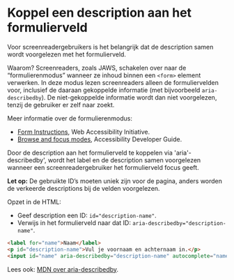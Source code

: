 <!-- @license CC0-1.0 -->

# Koppel een description aan het formulierveld

Voor screenreadergebruikers is het belangrijk dat de description samen wordt voorgelezen met het formulierveld.

Waarom? Screenreaders, zoals JAWS, schakelen over naar de “formulierenmodus” wanneer ze inhoud binnen een `<form>` element verwerken. In deze modus lezen screenreaders alleen de formuliervelden voor, inclusief de daaraan gekoppelde informatie (met bijvoorbeeld `aria-describedby`). De niet-gekoppelde informatie wordt dan niet voorgelezen, tenzij de gebruiker er zelf naar zoekt.

Meer informatie over de formulierenmodus:

- [Form Instructions](https://www.w3.org/WAI/tutorials/forms/instructions/), Web Accessibility Initiative.
- [Browse and focus modes](https://www.accessibility-developer-guide.com/knowledge/screen-readers/desktop/browse-focus-modes), Accessibility Developer Guide.

Door de description aan het formulierveld te koppelen via 'aria'-describedby', wordt het label en de description samen voorgelezen wanneer een screenreadergebruiker het formulierveld focus geeft.

**Let op:** De gebruikte ID’s moeten uniek zijn voor de pagina, anders worden de verkeerde descriptions bij de velden voorgelezen.

Opzet in de HTML:

- Geef description een ID: `id="description-name"`.
- Verwijs in het formulierveld naar dat ID: `aria-describedby="description-name"`.

```html
<label for="name">Naam</label>
<p id="description-name">Vul je voornaam en achternaam in.</p>
<input id="name" aria-describedby="description-name" autocomplete="name" />
```

Lees ook: [MDN over aria-describedby](https://developer.mozilla.org/en-US/docs/Web/Accessibility/ARIA/Attributes/aria-describedby).
